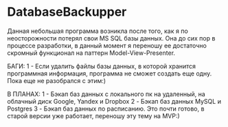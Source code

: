 ﻿# DatabaseBackupper
Данная небольшая программа возникла после того, как я по неосторожности потерял свои MS SQL базы данных. Она до сих пор в процессе разработки, в данный момент я переношу ее достаточно скромный функционал на паттерн Model-View-Presenter.

БАГИ:
1 - Если удалить файлы базы данных, в которой хранится программная информация, программа не сможет создать еще одну. Пока еще не разобрался с этим:)

В ПЛАНАХ:
1 - Бэкап баз данных с локального пк на удаленный, на облачный диск Google, Yandex и Dropbox
2 - Бэкап баз данных MySQL и Postgres
3 - Бэкап баз данных по расписанию. Это почти готово, в старой версии уже работает, переношу эту тему на MVP:)
